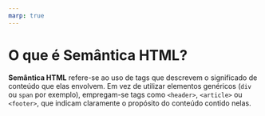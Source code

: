 ```yaml
---
marp: true
---
```


# O que é Semântica HTML?

**Semântica HTML** refere-se ao uso de tags que descrevem o significado de conteúdo que elas envolvem. Em vez de utilizar elementos genéricos (`div` ou `span` por exemplo), empregam-se tags como `<header>`, `<article>` ou `<footer>`, que indicam claramente o propósito do conteúdo contido nelas.
